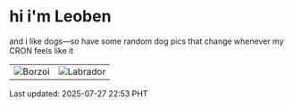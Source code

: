 # hi i'm Leoben

and i like dogs—so have some random dog pics that change whenever my CRON feels like it

|  |  |
|--------|----------|
| ![Borzoi](https://random-dog-vercel.vercel.app/api/random-borzoi?v=1753627989) | ![Labrador](https://random-dog-vercel.vercel.app/api/random-labrador?v=1753627989) |

Last updated: 2025-07-27 22:53 PHT
